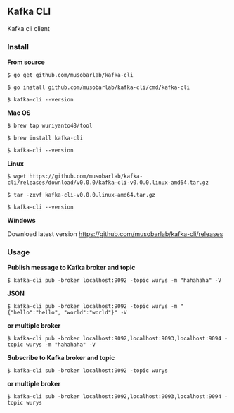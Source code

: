 ## Kafka CLI

Kafka cli client

### Install

<b>From source</b>
```shell
$ go get github.com/musobarlab/kafka-cli

$ go install github.com/musobarlab/kafka-cli/cmd/kafka-cli

$ kafka-cli --version
```

<b>Mac OS</b>
```shell
$ brew tap wuriyanto48/tool

$ brew install kafka-cli

$ kafka-cli --version
```

<b>Linux</b>
```shell
$ wget https://github.com/musobarlab/kafka-cli/releases/download/v0.0.0/kafka-cli-v0.0.0.linux-amd64.tar.gz

$ tar -zxvf kafka-cli-v0.0.0.linux-amd64.tar.gz

$ kafka-cli --version
```

<b>Windows</b>

Download latest version https://github.com/musobarlab/kafka-cli/releases

### Usage

<b>Publish message to Kafka broker and topic</b>
```shell
$ kafka-cli pub -broker localhost:9092 -topic wurys -m "hahahaha" -V
```

<b>JSON</b>
```shell
$ kafka-cli pub -broker localhost:9092 -topic wurys -m "{"hello":"hello", "world":"world"}" -V
```

<b>or multiple broker</b>
```shell
$ kafka-cli pub -broker localhost:9092,localhost:9093,localhost:9094 -topic wurys -m "hahahaha" -V
```

<b>Subscribe to Kafka broker and topic</b>
```shell
$ kafka-cli sub -broker localhost:9092 -topic wurys
```

<b>or multiple broker</b>
```shell
$ kafka-cli sub -broker localhost:9092,localhost:9093,localhost:9094 -topic wurys
```